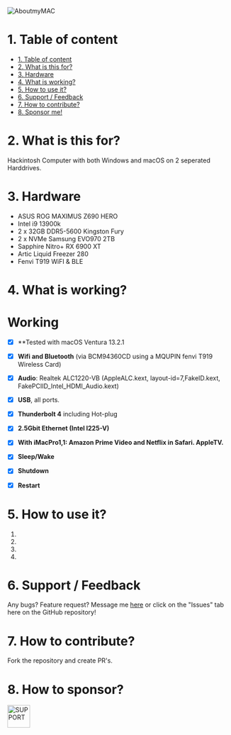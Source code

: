 ![AboutmyMAC](https://user-images.githubusercontent.com/73241309/223199674-c4a3472e-72f6-4550-92d6-7dbc0687bea8.PNG)


# 1. Table of content
- [1. Table of content](#1-table-of-content)
- [2. What is this for?](#2-what-is-this-for)
- [3. Hardware](#3-hardware)
- [4. What is working?](#4-what-is-working)
- [5. How to use it?](#5-how-to-use-it)
- [6. Support / Feedback](#6-support--feedback)
- [7. How to contribute?](#7-how-to-contribute)
- [8. Sponsor me!](#8-how-to-sponsor)

# 2. What is this for?
Hackintosh Computer with both Windows and macOS on 2 seperated Harddrives.


# 3. Hardware
- ASUS ROG MAXIMUS Z690 HERO
- Intel i9 13900k
- 2 x 32GB DDR5-5600 Kingston Fury
- 2 x NVMe Samsung EVO970 2TB
- Sapphire Nitro+ RX 6900 XT
- Artic Liquid Freezer 280
- Fenvi T919 WiFI & BLE

# 4. What is working?

# Working
- [x] **Tested with macOS Ventura 13.2.1
- [x] **Wifi and Bluetooth** (via BCM94360CD using a MQUPIN fenvi T919 Wireless Card)
- [x] **Audio**: Realtek ALC1220-VB (AppleALC.kext, layout-id=7,FakeID.kext, FakePCIID_Intel_HDMI_Audio.kext)
- [x] **USB**, all ports.
- [x] **Thunderbolt 4** including Hot-plug
- [x] **2.5Gbit Ethernet (Intel I225-V)**
- [x] **With iMacPro1,1: Amazon Prime Video and Netflix in Safari. AppleTV.** 
- [x] **Sleep/Wake**
- [x] **Shutdown**
- [x] **Restart**


# 5. How to use it?

1. 
2. 
3. 
4. 



# 6. Support / Feedback
Any bugs? Feature request? Message me [here](https://github.com/bangertech) or click on the "Issues" tab here on the GitHub repository!

# 7. How to contribute?

Fork the repository and create PR's.

# 8. How to sponsor?


<a href="https://www.paypal.com/cgi-bin/webscr?cmd=_s-xclick&hosted_button_id=FD26FHKRWS3US" target="_blank"><img src="https://pics.paypal.com/00/s/N2EwMzk4NzUtOTQ4Yy00Yjc4LWIwYmUtMTA3MWExNWIzYzMz/file.PNG" alt="SUPPORT" height="51"></a>


